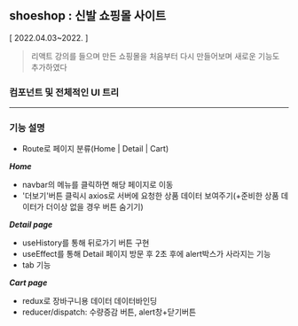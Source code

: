 ## shoeshop : 신발 쇼핑몰 사이트
[ 2022.04.03~2022. ]

> 리액트 강의를 들으며 만든 쇼핑몰을 처음부터 다시 만들어보며 새로운 기능도 추가하였다

### 컴포넌트 및 전체적인 UI 트리 

***

### 기능 설명
* Route로 페이지 분류(Home | Detail | Cart)

***Home***
* navbar의 메뉴를 클릭하면 해당 페이지로 이동
* '더보기'버튼 클릭시 axios로 서버에 요청한 상품 데이터 보여주기(+준비한 상품 데이터가 더이상 없을 경우 버튼 숨기기)

***Detail page***
* useHistory를 통해 뒤로가기 버튼 구현
* useEffect를 통해 Detail 페이지 방문 후 2초 후에 alert박스가 사라지는 기능
* tab 기능

***Cart page***
* redux로 장바구니용 데이터 데이터바인딩
* reducer/dispatch: 수량증감 버튼, alert창+닫기버튼
